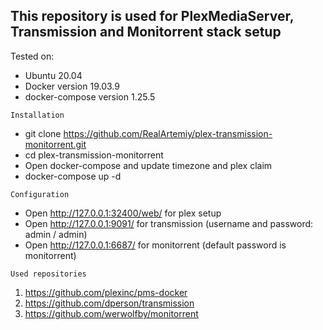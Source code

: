 ## This repository is used for PlexMediaServer, Transmission and Monitorrent stack setup

Tested on: 
- Ubuntu 20.04
- Docker version 19.03.9
- docker-compose version 1.25.5

`Installation`
- git clone https://github.com/RealArtemiy/plex-transmission-monitorrent.git
- cd plex-transmission-monitorrent
- Open docker-compose and update timezone and plex claim
- docker-compose up -d

`Configuration`
- Open http://127.0.0.1:32400/web/ for plex setup
- Open http://127.0.0.1:9091/ for transmission (username and password: admin / admin)
- Open http://127.0.0.1:6687/ for monitorrent (default password is monitorrent)

`Used repositories`
1. https://github.com/plexinc/pms-docker
2. https://github.com/dperson/transmission
3. https://github.com/werwolfby/monitorrent